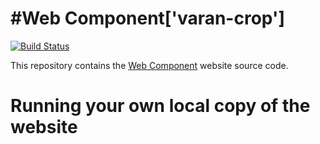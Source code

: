 #Web Component['varan-crop']
====
[![Build Status](https://travis-ci.org/wasdk/WebAssemblyStudio.svg?branch=master)](https://#)

 
This repository contains the [Web Component](https://#) website source code.

Running your own local copy of the website
===
